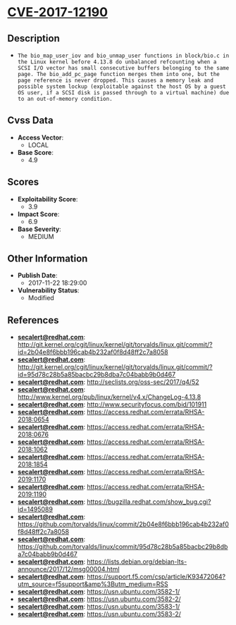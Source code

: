 
# [CVE-2017-12190](https://cve.mitre.org/cgi-bin/cvename.cgi?name=CVE-2017-12190)

## Description

- `The bio_map_user_iov and bio_unmap_user functions in block/bio.c in the Linux kernel before 4.13.8 do unbalanced refcounting when a SCSI I/O vector has small consecutive buffers belonging to the same page. The bio_add_pc_page function merges them into one, but the page reference is never dropped. This causes a memory leak and possible system lockup (exploitable against the host OS by a guest OS user, if a SCSI disk is passed through to a virtual machine) due to an out-of-memory condition.`

## Cvss Data

- **Access Vector**:
  - LOCAL
- **Base Score**:
  - 4.9

## Scores

- **Exploitability Score**:
  - 3.9
- **Impact Score**:
  - 6.9
- **Base Severity**:
  - MEDIUM

## Other Information

- **Publish Date**:
  - 2017-11-22 18:29:00
- **Vulnerability Status**:
  - Modified

## References

- **secalert@redhat.com**: http://git.kernel.org/cgit/linux/kernel/git/torvalds/linux.git/commit/?id=2b04e8f6bbb196cab4b232af0f8d48ff2c7a8058
- **secalert@redhat.com**: http://git.kernel.org/cgit/linux/kernel/git/torvalds/linux.git/commit/?id=95d78c28b5a85bacbc29b8dba7c04babb9b0d467
- **secalert@redhat.com**: http://seclists.org/oss-sec/2017/q4/52
- **secalert@redhat.com**: http://www.kernel.org/pub/linux/kernel/v4.x/ChangeLog-4.13.8
- **secalert@redhat.com**: http://www.securityfocus.com/bid/101911
- **secalert@redhat.com**: https://access.redhat.com/errata/RHSA-2018:0654
- **secalert@redhat.com**: https://access.redhat.com/errata/RHSA-2018:0676
- **secalert@redhat.com**: https://access.redhat.com/errata/RHSA-2018:1062
- **secalert@redhat.com**: https://access.redhat.com/errata/RHSA-2018:1854
- **secalert@redhat.com**: https://access.redhat.com/errata/RHSA-2019:1170
- **secalert@redhat.com**: https://access.redhat.com/errata/RHSA-2019:1190
- **secalert@redhat.com**: https://bugzilla.redhat.com/show_bug.cgi?id=1495089
- **secalert@redhat.com**: https://github.com/torvalds/linux/commit/2b04e8f6bbb196cab4b232af0f8d48ff2c7a8058
- **secalert@redhat.com**: https://github.com/torvalds/linux/commit/95d78c28b5a85bacbc29b8dba7c04babb9b0d467
- **secalert@redhat.com**: https://lists.debian.org/debian-lts-announce/2017/12/msg00004.html
- **secalert@redhat.com**: https://support.f5.com/csp/article/K93472064?utm_source=f5support&amp%3Butm_medium=RSS
- **secalert@redhat.com**: https://usn.ubuntu.com/3582-1/
- **secalert@redhat.com**: https://usn.ubuntu.com/3582-2/
- **secalert@redhat.com**: https://usn.ubuntu.com/3583-1/
- **secalert@redhat.com**: https://usn.ubuntu.com/3583-2/
